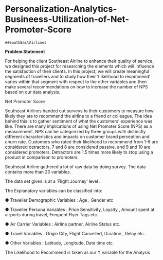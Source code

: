 # Personalization-Analytics-Busineess-Utilization-of-Net-Promoter-Score

    ##SouthEastAirlines
    
**Problem Statement**

For helping the client Southeast Airline to enhance their quality of service, we designed
this project for researching the elements which will influence the satisfaction of their
clients. In this project, we will create meaningful segments of travellers and to study
how their ‘Likelihood to recommend’ varies within that segment with respect to the
other variables and then make several recommendations on how to increase the
number of NPS based on our data analysis.

Net Promoter Score

Southeast Airlines handed out surveys to their customers to measure how likely they
are to recommend the airline to a friend or colleague. The idea behind this is to gather
sentiment of what the customers’ experience was like. There are many implications of
using Net Promoter Score (NPS) as a measurement. NPS can be categorized by three
groups with distinctly different characteristics and impacts on customer brand
perception and churn rate. Customers who rated their likelihood to recommend from 1-6
are considered detractors, 7 and 8 are considered passive, and 9 and 10 are
considered promoters. Detractors are 1.5 times more likely to stop using a product in
comparison to promoters

Southeast Airline gathered a lot of raw data by doing survey. The data contains more
than 20 variables.

The data set given is at a ‘Flight Journey’ level .

The Explanatory variables can be classified into:

● Traveller Demographic Variables : Age , Gender etc

● Traveller Persona Variables : Price Sensitivity, Loyalty , Amount spent at airports
during travel, Frequent Flyer Tags etc.

● Air Carrier Variables : Airline partner, Airline Status etc.

● Travel Variables : Origin City, Flight Cancelled, Duration , Delay etc.

● Other Variables : Latitude, Longitude, Date time etc.

The Likelihood to Recommend is taken as our Y variable for the Analysis
